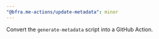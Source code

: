 ```yaml
---
"@bfra.me-actions/update-metadata": minor
---
```


Convert the `generate-metadata` script into a GitHub Action.
  
